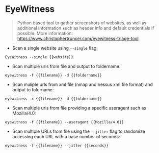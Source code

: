 # EyeWitness

> Python based tool to gather screenshots of websites, as well as additional information such as header info and default credentials if possible.
> More information: <https://www.christophertruncer.com/eyewitness-triage-tool>.

- Scan a single website using `--single` flag:

`EyeWitness --single {{website}}`

- Scan multiple urls from file and output to foldername:

`eyewitness -f {{filename}} -d {{foldername}}`

- Scan muliple urls from xml file (nmap and nessus xml file format) and output to folername:

`eyewitness -x {{filename}} -d {{foldername}}`

- Scan multiple urls from file providing a specific useragent such as Mozilla/4.0:

`eyewitness -f {{filename}} --useragent {{Mozilla/4.0}}`

- Scan multiple URLs from file using the `--jitter` flag to randomize accessing each URL with a base number of seconds:

`eyewitness -f {{filename}} --jitter {{seconds}}`
